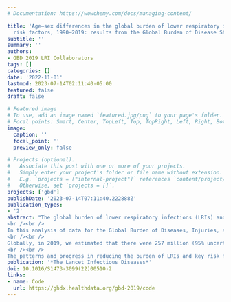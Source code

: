 ```yaml
---
# Documentation: https://wowchemy.com/docs/managing-content/

title: 'Age–sex differences in the global burden of lower respiratory infections and
  risk factors, 1990–2019: results from the Global Burden of Disease Study 2019'
subtitle: ''
summary: ''
authors:
- GBD 2019 LRI Collaborators
tags: []
categories: []
date: '2022-11-01'
lastmod: 2023-07-14T02:11:40-05:00
featured: false
draft: false

# Featured image
# To use, add an image named `featured.jpg/png` to your page's folder.
# Focal points: Smart, Center, TopLeft, Top, TopRight, Left, Right, BottomLeft, Bottom, BottomRight.
image:
  caption: ''
  focal_point: ''
  preview_only: false

# Projects (optional).
#   Associate this post with one or more of your projects.
#   Simply enter your project's folder or file name without extension.
#   E.g. `projects = ["internal-project"]` references `content/project/deep-learning/index.md`.
#   Otherwise, set `projects = []`.
projects: ['gbd']
publishDate: '2023-07-14T07:11:40.222888Z'
publication_types:
- '2'
abstract: "The global burden of lower respiratory infections (LRIs) and corresponding risk factors in children older than 5 years and adults has not been studied as comprehensively as it has been in children younger than 5 years. We assessed the burden and trends of LRIs and risk factors across all age groups by sex, for 204 countries and territories.
<br /><br />
In this analysis of data for the Global Burden of Diseases, Injuries, and Risk Factors Study (GBD) 2019, we used clinician-diagnosed pneumonia or bronchiolitis as our case definition for LRIs. We included International Classification of Diseases 9th edition codes 079.6, 466–469, 470.0, 480–482.8, 483.0–483.9, 484.1–484.2, 484.6–484.7, and 487–489 and International Classification of Diseases 10th edition codes A48.1, A70, B97.4–B97.6, J09–J15.8, J16–J16.9, J20–J21.9, J91.0, P23.0–P23.4, and U04–U04.9. We used the Cause of Death Ensemble modelling strategy to analyse 23 109 site-years of vital registration data, 825 site-years of sample vital registration data, 1766 site-years of verbal autopsy data, and 681 site-years of mortality surveillance data. We used DisMod-MR 2.1, a Bayesian meta-regression tool, to analyse age–sex-specific incidence and prevalence data identified via systematic reviews of the literature, population-based survey data, and claims and inpatient data. Additionally, we estimated age–sex-specific LRI mortality that is attributable to the independent effects of 14 risk factors.
<br /><br />
Globally, in 2019, we estimated that there were 257 million (95% uncertainty interval [UI] 240–275) LRI incident episodes in males and 232 million (217–248) in females. In the same year, LRIs accounted for 1·30 million (95% UI 1·18–1·42) male deaths and 1·20 million (1·07–1·33) female deaths. Age-standardised incidence and mortality rates were 1·17 times (95% UI 1·16–1·18) and 1·31 times (95% UI 1·23–1·41) greater in males than in females in 2019. Between 1990 and 2019, LRI incidence and mortality rates declined at different rates across age groups and an increase in LRI episodes and deaths was estimated among all adult age groups, with males aged 70 years and older having the highest increase in LRI episodes (126·0% [95% UI 121·4–131·1]) and deaths (100·0% [83·4–115·9]). During the same period, LRI episodes and deaths in children younger than 15 years were estimated to have decreased, and the greatest decline was observed for LRI deaths in males younger than 5 years (–70·7% [–77·2 to –61·8]). The leading risk factors for LRI mortality varied across age groups and sex. More than half of global LRI deaths in children younger than 5 years were attributable to child wasting (population attributable fraction [PAF] 53·0% [95% UI 37·7–61·8] in males and 56·4% [40·7–65·1] in females), and more than a quarter of LRI deaths among those aged 5–14 years were attributable to household air pollution (PAF 26·0% [95% UI 16·6–35·5] for males and PAF 25·8% [16·3–35·4] for females). PAFs of male LRI deaths attributed to smoking were 20·4% (95% UI 15·4–25·2) in those aged 15–49 years, 30·5% (24·1–36·9) in those aged 50–69 years, and 21·9% (16·8–27·3) in those aged 70 years and older. PAFs of female LRI deaths attributed to household air pollution were 21·1% (95% UI 14·5–27·9) in those aged 15–49 years and 18·2% (12·5–24·5) in those aged 50–69 years. For females aged 70 years and older, the leading risk factor, ambient particulate matter, was responsible for 11·7% (95% UI 8·2–15·8) of LRI deaths.
<br /><br />
The patterns and progress in reducing the burden of LRIs and key risk factors for mortality varied across age groups and sexes. The progress seen in children younger than 5 years was clearly a result of targeted interventions, such as vaccination and reduction of exposure to risk factors. Similar interventions for other age groups could contribute to the achievement of multiple Sustainable Development Goals targets, including promoting wellbeing at all ages and reducing health inequalities. Interventions, including addressing risk factors such as child wasting, smoking, ambient particulate matter pollution, and household air pollution, would prevent deaths and reduce health disparities."
publication: '*The Lancet Infectious Diseases*'
doi: 10.1016/S1473-3099(22)00510-2
links:
- name: Code
  url: https://ghdx.healthdata.org/gbd-2019/code
---
```

